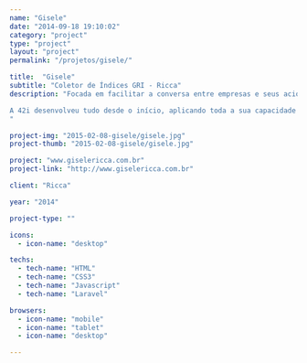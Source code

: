 ```yaml
---
name: "Gisele"
date: "2014-09-18 19:10:02"
category: "project"
type: "project"
layout: "project"
permalink: "/projetos/gisele/"

title:  "Gisele"
subtitle: "Coletor de Índices GRI - Ricca"
description: "Focada em facilitar a conversa entre empresas e seus acionistas e stakeholders, a Ricca é especializada na relação com investidores e comunicação corporativa. Entre seus serviços se encontra a confecção do GRI (Global Report Initiative), relatório cuja construção passa por uma série de etapas, sendo uma das mais importantes a coleta dos dados juntos ao cliente. Diante disso, se tornou necessário o desenvolvimento de um sistema que facilitasse essa coletas de informações.

A 42i desenvolveu tudo desde o início, aplicando toda a sua capacidade com base nas necessidades apresentadas pela Ricca. Além do planejamento e programação, a concepção da identidade visual também contemplou o projeto. Em uma parceria que não acaba apenas na finalização do site, também faz parte do projeto monitorar a performance e o funcionamento do Coletor, em um regime de desenvolvimento constante onde a 42i é a responsável por seu desdobramento, mantendo o projeto sempre atualizado e amigável aos seus usuários.
"

project-img: "2015-02-08-gisele/gisele.jpg"
project-thumb: "2015-02-08-gisele/gisele.jpg"

project: "www.giselericca.com.br"
project-link: "http://www.giselericca.com.br"

client: "Ricca"

year: "2014"

project-type: ""

icons:
  - icon-name: "desktop"

techs:
  - tech-name: "HTML"
  - tech-name: "CSS3"
  - tech-name: "Javascript"
  - tech-name: "Laravel"

browsers:
  - icon-name: "mobile"
  - icon-name: "tablet"
  - icon-name: "desktop"

---
```

